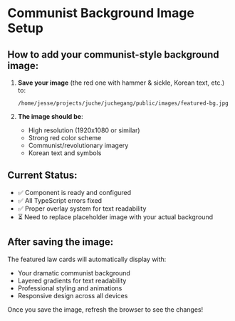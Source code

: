 # Communist Background Image Setup

## How to add your communist-style background image:

1. **Save your image** (the red one with hammer & sickle, Korean text, etc.) to:
   ```
   /home/jesse/projects/juche/juchegang/public/images/featured-bg.jpg
   ```

2. **The image should be**:
   - High resolution (1920x1080 or similar)
   - Strong red color scheme
   - Communist/revolutionary imagery
   - Korean text and symbols

## Current Status:
- ✅ Component is ready and configured
- ✅ All TypeScript errors fixed
- ✅ Proper overlay system for text readability
- ⏳ Need to replace placeholder image with your actual background

## After saving the image:
The featured law cards will automatically display with:
- Your dramatic communist background
- Layered gradients for text readability
- Professional styling and animations
- Responsive design across all devices

Once you save the image, refresh the browser to see the changes!